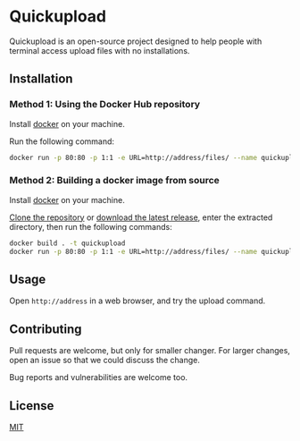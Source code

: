 # Quickupload

Quickupload is an open-source project designed to help people with terminal access upload files with no installations.

## Installation
### Method 1: Using the Docker Hub repository
Install [docker](https://www.docker.com/) on your machine.

Run the following command:
```bash
docker run -p 80:80 -p 1:1 -e URL=http://address/files/ --name quickupload-container --restart unless-stopped -d nadavtasher/quickupload:latest
```
### Method 2: Building a docker image from source
Install [docker](https://www.docker.com/) on your machine.

[Clone the repository](https://github.com/NadavTasher/Quickupload/archive/master.zip) or [download the latest release](https://github.com/NadavTasher/Quickupload/releases/latest), enter the extracted directory, then run the following commands:
```bash
docker build . -t quickupload
docker run -p 80:80 -p 1:1 -e URL=http://address/files/ --name quickupload-container --restart unless-stopped -d quickupload
```

## Usage
Open `http://address` in a web browser, and try the upload command.

## Contributing
Pull requests are welcome, but only for smaller changer.
For larger changes, open an issue so that we could discuss the change.

Bug reports and vulnerabilities are welcome too. 
## License
[MIT](https://choosealicense.com/licenses/mit/)